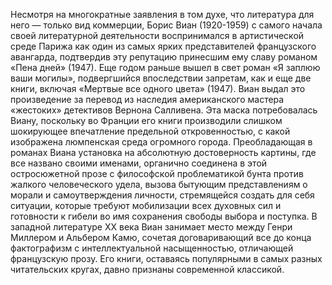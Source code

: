 <!--2017-01-02 12:49:31-->
Несмотря на многократные заявления в том духе, что литература для него — только вид коммерции, Борис Виан (1920-1959) с самого начала своей литературной деятельности воспринимался в артистической среде Парижа как один из самых ярких представителей французского авангарда, подтвердив эту репутацию принесшим ему славу романом «Пена дней» (1947). Еще годом раньше вышел в свет роман «Я заплюю ваши могилы», подвергшийся впоследствии запретам, как и еще две книги, включая «Мертвые все одного цвета» (1947). Виан выдал это произведение за перевод из наследия американского мастера «жестоких» детективов Вернона Салливена. Эта маска потребовалась Виану, поскольку во Франции его книги производили слишком шокирующее впечатление предельной откровенностью, с какой изображена люмпенская среда огромного города. Преобладающая в романах Виана установка на абсолютную достоверность картины, где все названо своими именами, органично соединена в этой остросюжетной прозе с философской проблематикой бунта против жалкого человеческого удела, вызова бытующим представлениям о морали и самоутверждения личности, стремящейся создать для себя ситуации, которые требуют мобилизации всех духовных сил и готовности к гибели во имя сохранения свободы выбора и поступка. В западной литературе XX века Виан занимает место между Генри Миллером и Альбером Камю, сочетая договаривающий все до конца фактографизм с интеллектуальной насыщенностью, отличающей французскую прозу. Его книги, оставаясь популярными в самых разных читательских кругах, давно признаны современной классикой.